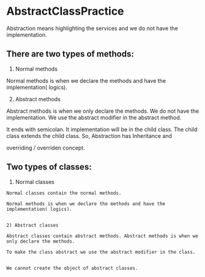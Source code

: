 # AbstractClassPractice

Abstraction means highlighting the services and we do not have the implementation. 

## There are two types of methods:

1) Normal methods
  
  Normal methods is when we declare the methods and have the implementation( logics).
  
  
  
  2) Abstract methods

  Abstract methods is when we only declare the methods. We do not have the implementation. We use the abstract modifier in the abstract method. 
  
  It ends with semicolan. It implementation will be in the child class. The child class extends the child class. So, Abstraction has Inheritance and
  
  overriding / overriden concept.
  
  
  ## Two types of classes:
  
  1) Normal classes

    Normal classes contain the normal methods. 
    
    Normal methods is when we declare the methods and have the implementation( logics). 
    
    
    2) Abstract classes
    
    Abstract classes contain abstract methods. Abstract methods is when we only declare the methods. 
    
    To make the class abstract we use the abstract modifier in the class.
    
    
    We cannot create the object of abstract classes.
  
  
  
